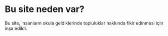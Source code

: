 # Bu site neden var?
Bu site, insanların okula geldiklerinde topluluklar hakkında fikir edinmesi için inşa edildi. 